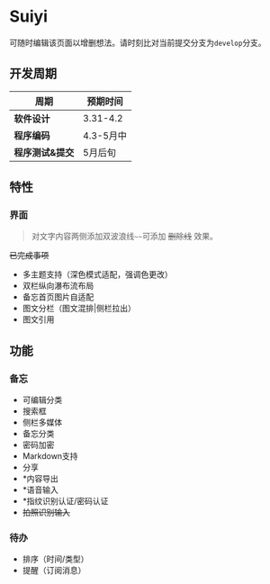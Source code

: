 # Suiyi

可随时编辑该页面以增删想法。请时刻比对当前提交分支为`develop`分支。

## 开发周期

|周期|预期时间|
|-|-|
|**软件设计**|3.31-4.2|
|**程序编码**|4.3-5月中|
|**程序测试&提交**|5月后旬|

## 特性

### 界面

>对文字内容两侧添加双波浪线`~~`可添加 ~~删除线~~ 效果。

~~已完成事项~~

- 多主题支持（深色模式适配，强调色更改）
- 双栏纵向瀑布流布局
- 备忘首页图片自适配
- 图文分栏（图文混排|侧栏拉出）
- 图文引用

## 功能

### 备忘
- 可编辑分类
- 搜索框
- 侧栏多媒体
- 备忘分类
- 密码加密
- Markdown支持
- 分享
- *内容导出
- *语音输入
- *指纹识别认证/密码认证
- ~~拍照识别输入~~

### 待办
- 排序（时间/类型）
- 提醒（订阅消息）